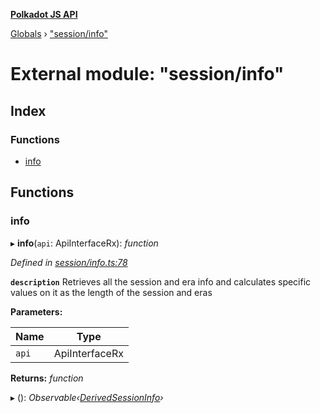 **[Polkadot JS API](../README.md)**

[Globals](../globals.md) › [&quot;session/info&quot;](_session_info_.md)

# External module: "session/info"

## Index

### Functions

* [info](_session_info_.md#info)

## Functions

###  info

▸ **info**(`api`: ApiInterfaceRx): *function*

*Defined in [session/info.ts:78](https://github.com/polkadot-js/api/blob/e7f488e/packages/api-derive/src/session/info.ts#L78)*

**`description`** Retrieves all the session and era info and calculates specific values on it as the length of the session and eras

**Parameters:**

Name | Type |
------ | ------ |
`api` | ApiInterfaceRx |

**Returns:** *function*

▸ (): *Observable‹[DerivedSessionInfo](../interfaces/_types_.derivedsessioninfo.md)›*